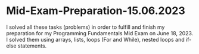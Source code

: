# Mid-Exam-Preparation-15.06.2023
I solved all these tasks (problems) in order to fulfill and finish my preparation for my Programming Fundamentals Mid Exam on June 18, 2023. I solved them using arrays, lists, loops (For and While), nested loops and if-else statements.
